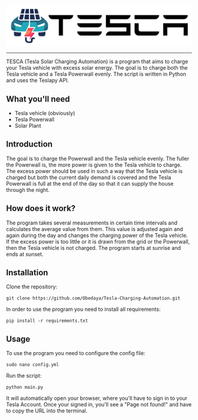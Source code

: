 ![logowithtext.png](logowithtext.png)

---

TESCA (Tesla Solar Charging Automation) is a program that aims to charge your Tesla vehicle with excess solar energy. The goal is to charge both the Tesla vehicle and a Tesla Powerwall evenly. The script is written in Python and uses the Teslapy API.

## What you'll need

* Tesla vehicle (obviously)
* Tesla Powerwall
* Solar Plant

## Introduction

The goal is to charge the Powerwall and the Tesla vehicle evenly. 
The fuller the Powerwall is, the more power is given to the Tesla vehicle to charge.
The excess power should be used in such a way that the Tesla vehicle is charged but both the current daily demand is covered and the Tesla Powerwall is full at the end of the day so that it can supply the house through the night.

## How does it work?

The program takes several measurements in certain time intervals and calculates the average value from them. This value is adjusted again and again during the day and changes the charging power of the Tesla vehicle. If the excess power is too little or it is drawn from the grid or the Powerwall, then the Tesla vehicle is not charged. The program starts at sunrise and ends at sunset.

## Installation

Clone the repository:
```
git clone https://github.com/Obedaya/Tesla-Charging-Automation.git
```

In order to use the program you need to install all requirements:
```
pip install -r requirements.txt
```

## Usage

To use the program you need to configure the config file:
```
sudo nano config.yml
```

Run the script:
```
python main.py
```
It will automatically open your browser, where you'll have to sign in to your Tesla Account. Once your signed in, you'll see a "Page not found!" and have to copy the URL into the terminal.
